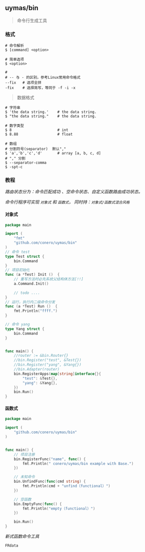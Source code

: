 ## uymas/bin

> 命令行生成工具





### 格式

```shell
# 命令解析
$ [command] <option>

# 简单选项
$ <option>

#
# -- 与 - 的区别，参考Linux常用命令格式
--fix	# 选项全拼
-fix    # 选择简写，等同于 -f -i -x
```



> 数据格式

```shell
# 字符串
$ 'the data string.'	# the data string.
$ "the data string."	# the data string.

# 数字类型
$ 8						# int
$ 8.88					# float

# 数组
# 分割符号(separator)  默认","
$ 'a','b','c','d'		# array [a, b, c, d]
# "," 分割
$ --separator-comma 
$ -spt-c
```





### 教程

*路由状态分为：命令匹配成功 、空命令状态、自定义函数路由成功状态。*

*命令行程序可实现 `对象式` 和 `函数式`， 同时持：`对象式/函数式混合风格`*



#### 对象式

```go
package main

import (
	"fmt"
	"github.com/conero/uymas/bin"
)
// 命令 test
type Test struct {
	bin.Command
}
// 项目初始化
func (a *Test) Init ()  {
    // 重写方法时必先系统父结构体方法[!!]
    a.Command.Init()
    
    // todo ....
}
// 运行，执行内二级命令分发
func (a *Test) Run ()  {
	fmt.Println("ffff.")
}

// 命令 yang
type Yang struct {
	bin.Command
}


func main() {
	//router := &bin.Router{}
	//bin.Register("test", &Test{})
	//bin.Register("yang", &Yang{})
	//bin.Adapter(router)
	bin.RegisterApps(map[string]interface{}{
		"test": &Test{},
		"yang": &Yang{},
	})
	bin.Run()
}

```





#### 函数式

```go
package main

import (
	"github.com/conero/uymas/bin"
)


func main() {
	// 项目注册
	bin.RegisterFunc("name", func() {
		fmt.Println(" conero/uymas/bin example with Base.")
	})

	// 未知命令
	bin.UnfindFunc(func(cmd string) {
		fmt.Println(cmd + "unfind（functional）")
	})

	// 空函数
	bin.EmptyFunc(func() {
		fmt.Println("empty（functional）")
	})

	bin.Run()
}

```



*新式函数命令工具*

```go
FRdata
```

